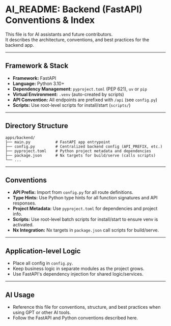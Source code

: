 # AI_README: Backend (FastAPI) Conventions & Index

This file is for AI assistants and future contributors.  
It describes the architecture, conventions, and best practices for the backend app.

---

## Framework & Stack

- **Framework:** FastAPI
- **Language:** Python 3.10+
- **Dependency Management:** `pyproject.toml` (PEP 621), `uv` or `pip`
- **Virtual Environment:** `.venv` (auto-created by scripts)
- **API Convention:** All endpoints are prefixed with `/api` (see `config.py`)
- **Scripts:** Use root-level scripts for install/start (`scripts/`)

---

## Directory Structure

```
apps/backend/
├── main.py           # FastAPI app entrypoint
├── config.py         # Centralized backend config (API_PREFIX, etc.)
├── pyproject.toml    # Python project metadata and dependencies
├── package.json      # Nx targets for build/serve (calls scripts)
└── ...
```

---

## Conventions

- **API Prefix:** Import from `config.py` for all route definitions.
- **Type Hints:** Use Python type hints for all function signatures and API responses.
- **Project Metadata:** Use `pyproject.toml` for dependencies and project info.
- **Scripts:** Use root-level batch scripts for install/start to ensure venv is activated.
- **Nx Integration:** Nx targets in `package.json` call scripts for build/serve.

---

## Application-level Logic

- Place all config in `config.py`.
- Keep business logic in separate modules as the project grows.
- Use FastAPI's dependency injection for shared logic/services.

---

## AI Usage

- Reference this file for conventions, structure, and best practices when using GPT or other AI tools.
- Follow the FastAPI and Python conventions described here.
